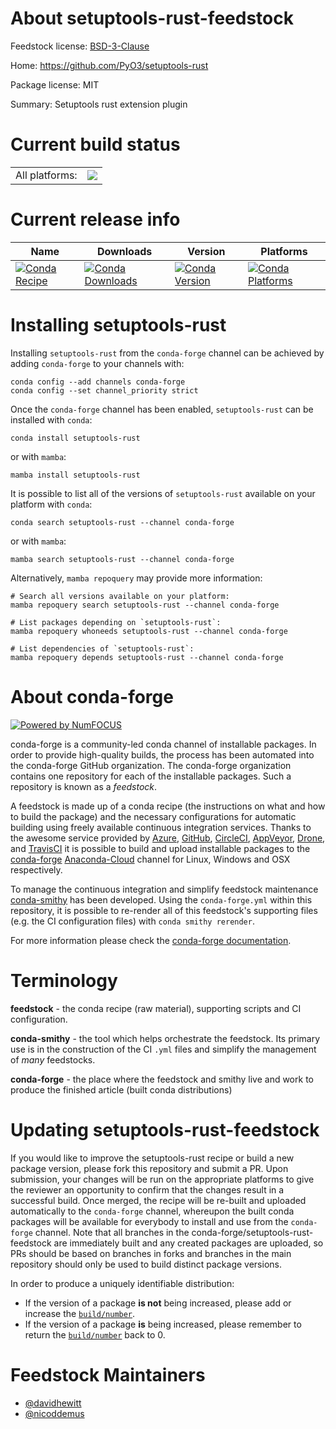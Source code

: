 About setuptools-rust-feedstock
===============================

Feedstock license: [BSD-3-Clause](https://github.com/conda-forge/setuptools-rust-feedstock/blob/main/LICENSE.txt)

Home: https://github.com/PyO3/setuptools-rust

Package license: MIT

Summary: Setuptools rust extension plugin

Current build status
====================


<table><tr><td>All platforms:</td>
    <td>
      <a href="https://dev.azure.com/conda-forge/feedstock-builds/_build/latest?definitionId=4503&branchName=main">
        <img src="https://dev.azure.com/conda-forge/feedstock-builds/_apis/build/status/setuptools-rust-feedstock?branchName=main">
      </a>
    </td>
  </tr>
</table>

Current release info
====================

| Name | Downloads | Version | Platforms |
| --- | --- | --- | --- |
| [![Conda Recipe](https://img.shields.io/badge/recipe-setuptools--rust-green.svg)](https://anaconda.org/conda-forge/setuptools-rust) | [![Conda Downloads](https://img.shields.io/conda/dn/conda-forge/setuptools-rust.svg)](https://anaconda.org/conda-forge/setuptools-rust) | [![Conda Version](https://img.shields.io/conda/vn/conda-forge/setuptools-rust.svg)](https://anaconda.org/conda-forge/setuptools-rust) | [![Conda Platforms](https://img.shields.io/conda/pn/conda-forge/setuptools-rust.svg)](https://anaconda.org/conda-forge/setuptools-rust) |

Installing setuptools-rust
==========================

Installing `setuptools-rust` from the `conda-forge` channel can be achieved by adding `conda-forge` to your channels with:

```
conda config --add channels conda-forge
conda config --set channel_priority strict
```

Once the `conda-forge` channel has been enabled, `setuptools-rust` can be installed with `conda`:

```
conda install setuptools-rust
```

or with `mamba`:

```
mamba install setuptools-rust
```

It is possible to list all of the versions of `setuptools-rust` available on your platform with `conda`:

```
conda search setuptools-rust --channel conda-forge
```

or with `mamba`:

```
mamba search setuptools-rust --channel conda-forge
```

Alternatively, `mamba repoquery` may provide more information:

```
# Search all versions available on your platform:
mamba repoquery search setuptools-rust --channel conda-forge

# List packages depending on `setuptools-rust`:
mamba repoquery whoneeds setuptools-rust --channel conda-forge

# List dependencies of `setuptools-rust`:
mamba repoquery depends setuptools-rust --channel conda-forge
```


About conda-forge
=================

[![Powered by
NumFOCUS](https://img.shields.io/badge/powered%20by-NumFOCUS-orange.svg?style=flat&colorA=E1523D&colorB=007D8A)](https://numfocus.org)

conda-forge is a community-led conda channel of installable packages.
In order to provide high-quality builds, the process has been automated into the
conda-forge GitHub organization. The conda-forge organization contains one repository
for each of the installable packages. Such a repository is known as a *feedstock*.

A feedstock is made up of a conda recipe (the instructions on what and how to build
the package) and the necessary configurations for automatic building using freely
available continuous integration services. Thanks to the awesome service provided by
[Azure](https://azure.microsoft.com/en-us/services/devops/), [GitHub](https://github.com/),
[CircleCI](https://circleci.com/), [AppVeyor](https://www.appveyor.com/),
[Drone](https://cloud.drone.io/welcome), and [TravisCI](https://travis-ci.com/)
it is possible to build and upload installable packages to the
[conda-forge](https://anaconda.org/conda-forge) [Anaconda-Cloud](https://anaconda.org/)
channel for Linux, Windows and OSX respectively.

To manage the continuous integration and simplify feedstock maintenance
[conda-smithy](https://github.com/conda-forge/conda-smithy) has been developed.
Using the ``conda-forge.yml`` within this repository, it is possible to re-render all of
this feedstock's supporting files (e.g. the CI configuration files) with ``conda smithy rerender``.

For more information please check the [conda-forge documentation](https://conda-forge.org/docs/).

Terminology
===========

**feedstock** - the conda recipe (raw material), supporting scripts and CI configuration.

**conda-smithy** - the tool which helps orchestrate the feedstock.
                   Its primary use is in the construction of the CI ``.yml`` files
                   and simplify the management of *many* feedstocks.

**conda-forge** - the place where the feedstock and smithy live and work to
                  produce the finished article (built conda distributions)


Updating setuptools-rust-feedstock
==================================

If you would like to improve the setuptools-rust recipe or build a new
package version, please fork this repository and submit a PR. Upon submission,
your changes will be run on the appropriate platforms to give the reviewer an
opportunity to confirm that the changes result in a successful build. Once
merged, the recipe will be re-built and uploaded automatically to the
`conda-forge` channel, whereupon the built conda packages will be available for
everybody to install and use from the `conda-forge` channel.
Note that all branches in the conda-forge/setuptools-rust-feedstock are
immediately built and any created packages are uploaded, so PRs should be based
on branches in forks and branches in the main repository should only be used to
build distinct package versions.

In order to produce a uniquely identifiable distribution:
 * If the version of a package **is not** being increased, please add or increase
   the [``build/number``](https://docs.conda.io/projects/conda-build/en/latest/resources/define-metadata.html#build-number-and-string).
 * If the version of a package **is** being increased, please remember to return
   the [``build/number``](https://docs.conda.io/projects/conda-build/en/latest/resources/define-metadata.html#build-number-and-string)
   back to 0.

Feedstock Maintainers
=====================

* [@davidhewitt](https://github.com/davidhewitt/)
* [@nicoddemus](https://github.com/nicoddemus/)

